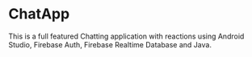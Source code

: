 # ChatApp
This is a full featured Chatting application with reactions using Android Studio, Firebase Auth, Firebase Realtime Database and Java.
